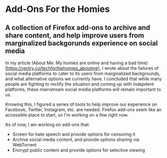 # Add-Ons For the Homies
## A collection of Firefox add-ons to archive and share content, and help improve users from marginalized backgorunds experience on social media

In my article (About Me: My homies are online and having a bad time)[https://rentry.co/techforthehomies_aboutme], I wrote about the failures of social media platforms to cater to its users from marginalized backgrounds, and what alternative options we currently have. I concluded that while many people are fighting to rectify the situation and coming up with indepdent platforms, these mainstream social media platforms will remain important to us.

Knowing this, I figured a series of tools to help improve our experience on Facebook, Twitter, Instagram, etc. are needed. Firefox add-ons seem like an accessible place to start, so I'm working on a few right now.

As of now, I am working on add-ons that:
* Screen for hate speech and provide options for censoring it
* Archive social media content, and provide options sharing via WebTorrent
* Encrypt public content and provide options for selective viewing
